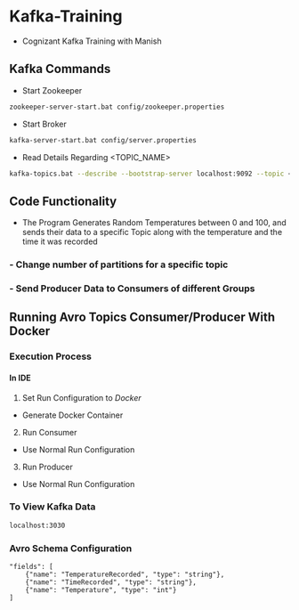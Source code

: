 # Kafka-Training
- Cognizant Kafka Training with Manish

## Kafka Commands
- Start Zookeeper
```sh
zookeeper-server-start.bat config/zookeeper.properties
```
- Start Broker
```sh
kafka-server-start.bat config/server.properties
```
- Read Details Regarding <TOPIC_NAME>
```sh
kafka-topics.bat --describe --bootstrap-server localhost:9092 --topic <TOPIC_NAME>
```

## Code Functionality
- The Program Generates Random Temperatures between 0 and 100, and sends their data to a specific Topic along with the temperature and the time it was recorded
### - Change number of partitions for a specific topic
### - Send Producer Data to Consumers of different Groups

## Running Avro Topics Consumer/Producer With Docker
### Execution Process
#### In IDE
1. Set Run Configuration to *Docker*
  * Generate Docker Container
2. Run Consumer
  * Use Normal Run Configuration
3. Run Producer
  * Use Normal Run Configuration

### To View Kafka Data
```sh
localhost:3030
```

### Avro Schema Configuration
~~~~
"fields": [
    {"name": "TemperatureRecorded", "type": "string"},
    {"name": "TimeRecorded", "type": "string"},
    {"name": "Temperature", "type": "int"}
]
~~~~
